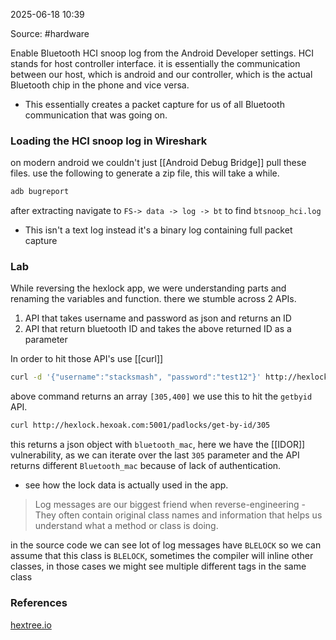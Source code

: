 
2025-06-18 10:39

Source: #hardware 

Enable Bluetooth HCI snoop log from the Android Developer settings. HCI stands for host controller interface. it is essentially the communication between our host, which is android and our controller, which is the actual Bluetooth chip in the phone and vice versa. 
- This essentially creates a packet capture for us of all Bluetooth communication that was going on. 
### Loading the HCI snoop log in Wireshark

on modern android we couldn't just [[Android Debug Bridge]] pull these files.
use the following to generate a zip file, this will take a while.
```powershell 
adb bugreport
``` 
after extracting navigate to `FS-> data -> log -> bt` to find `btsnoop_hci.log`

- This isn't a text log instead it's a binary log containing full packet capture
### Lab

While reversing the hexlock app, we were understanding parts and renaming the variables and function.
there we stumble across 2 APIs.
1. API that takes username and password as json and returns an ID
2. API that return bluetooth ID and takes the above returned ID as a parameter

In order to hit those API's use [[curl]] 
```sh
curl -d '{"username":"stacksmash", "password":"test12"}' http://hexlock.hexoak.com:5001/user/locks -H 'Content-Type: application/json'
```
above command returns an array `[305,400]`
we use this to hit the `getbyid` API.
```sh
curl http://hexlock.hexoak.com:5001/padlocks/get-by-id/305
```
this returns a json object with `bluetooth_mac`, here we have the [[IDOR]] vulnerability, as we can iterate over the last `305` parameter and the API returns different `Bluetooth_mac` because of lack of authentication.

- see how the lock data is actually used in the app.

> Log messages are our biggest friend when reverse-engineering - They often contain original class names and information that helps us understand what a method or class is doing.

in the source code we can see lot of log messages have `BLELOCK` so we can assume that this class is `BLELOCK`, sometimes the compiler will inline other classes, in those cases we might see multiple different tags in the same class






### References
[hextree.io](https://app.hextree.io/courses/android-bluetooth-reversing/bluetooth-basics)